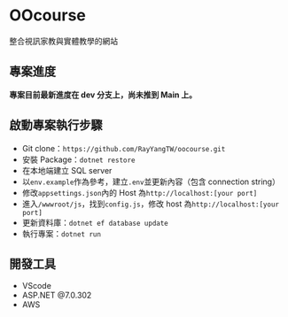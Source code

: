 # OOcourse

整合視訊家教與實體教學的網站

## 專案進度

**專案目前最新進度在 dev 分支上，尚未推到 Main 上。**

## 啟動專案執行步驟

- Git clone：`https://github.com/RayYangTW/oocourse.git`
- 安裝 Package：`dotnet restore`
- 在本地端建立 SQL server
- 以`env.example`作為參考，建立`.env`並更新內容（包含 connection string）
- 修改`appsettings.json`內的 Host 為`http://localhost:[your port]`
- 進入`/wwwroot/js`，找到`config.js`，修改 host 為`http://localhost:[your port]`
- 更新資料庫：`dotnet ef database update`
- 執行專案：`dotnet run`

## 開發工具

- VScode
- ASP.NET @7.0.302
- AWS

